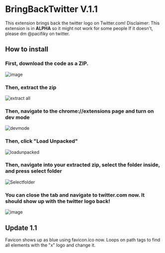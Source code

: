 # BringBackTwitter V.1.1
This extension brings back the twitter logo on Twitter.com!
Disclaimer: This extension is in **ALPHA** so it might not work for some people
If it doesn't, please dm @pacifiky on twitter.
## How to install
### First, download the code as a ZIP.
![image](https://github.com/infinitypacific/extension/assets/87620151/355e1fc7-589b-438e-8723-9302a145f520)
### Then, extract the zip
![extract all](https://github.com/infinitypacific/extension/assets/87620151/06cc0d26-3c43-466e-9f6e-35a1a5671b95)
### Then, navigate to the chrome://extensions page and turn on dev mode
![devmode](https://github.com/infinitypacific/extension/assets/87620151/b9404550-fc57-4e4a-b1ea-fc8c57daf207)
### Then, click "Load Unpacked"
![loadunpacked](https://github.com/infinitypacific/extension/assets/87620151/20d4afc7-1c59-4b2e-847e-815ab5404599)
### Then, navigate into your extracted zip, select the folder inside, and press select folder
![Selectfolder](https://github.com/infinitypacific/extension/assets/87620151/11703ee4-0122-43d1-83e1-0ae8d5bef992)
### You can close the tab and navigate to twitter.com now. It should show up with the twitter logo back!
![image](https://github.com/infinitypacific/extension/assets/87620151/31fb4349-bb47-4996-8da5-305808766ce4)
## Update 1.1
Favicon shows up as blue using favicon.ico now.
Loops on path tags to find all elements with the "x" logo and change it.
